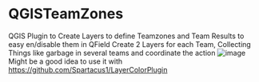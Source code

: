 # QGISTeamZones
QGIS Plugin to Create Layers to define Teamzones and Team Results to easy en/disable them in QField
Create 2 Layers for each Team, Collecting Things like garbage in several teams and coordinate the action
![image](https://github.com/user-attachments/assets/cd44acca-99ad-4ceb-8a15-17e885a444dc)
Might be a good idea to use it with https://github.com/Spartacus1/LayerColorPlugin
